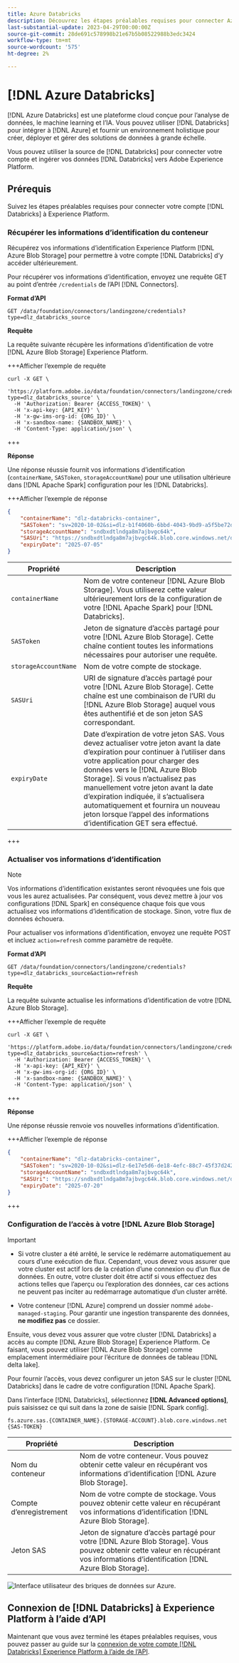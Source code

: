 ```yaml
---
title: Azure Databricks
description: Découvrez les étapes préalables requises pour connecter Azure Databricks à Experience Platform.
last-substantial-update: 2023-04-29T00:00:00Z
source-git-commit: 28de691c578998b21e67b5b08522988b3edc3424
workflow-type: tm+mt
source-wordcount: '575'
ht-degree: 2%

---
```


# [!DNL Azure Databricks]

[!DNL Azure Databricks] est une plateforme cloud conçue pour l’analyse de données, le machine learning et l’IA. Vous pouvez utiliser [!DNL Databricks] pour intégrer à [!DNL Azure] et fournir un environnement holistique pour créer, déployer et gérer des solutions de données à grande échelle.

Vous pouvez utiliser la source de [!DNL Databricks] pour connecter votre compte et ingérer vos données [!DNL Databricks] vers Adobe Experience Platform.

## Prérequis

Suivez les étapes préalables requises pour connecter votre compte [!DNL Databricks] à Experience Platform.

### Récupérer les informations d’identification du conteneur

Récupérez vos informations d’identification Experience Platform [!DNL Azure Blob Storage] pour permettre à votre compte [!DNL Databricks] d’y accéder ultérieurement.

Pour récupérer vos informations d’identification, envoyez une requête GET au point d’entrée `/credentials` de l’API [!DNL Connectors].

**Format d’API**

```http
GET /data/foundation/connectors/landingzone/credentials?type=dlz_databricks_source
```

**Requête**

La requête suivante récupère les informations d’identification de votre [!DNL Azure Blob Storage] Experience Platform.

+++Afficher l’exemple de requête

```shell
curl -X GET \
  'https://platform.adobe.io/data/foundation/connectors/landingzone/credentials?type=dlz_databricks_source' \
  -H 'Authorization: Bearer {ACCESS_TOKEN}' \
  -H 'x-api-key: {API_KEY}' \
  -H 'x-gw-ims-org-id: {ORG_ID}' \
  -H 'x-sandbox-name: {SANDBOX_NAME}' \
  -H 'Content-Type: application/json' \
```

+++

**Réponse**

Une réponse réussie fournit vos informations d’identification (`containerName`, `SASToken`, `storageAccountName`) pour une utilisation ultérieure dans [!DNL Apache Spark] configuration pour les [!DNL Databricks].

+++Afficher l’exemple de réponse

```json
{
    "containerName": "dlz-databricks-container",
    "SASToken": "sv=2020-10-02&si=dlz-b1f4060b-6bbd-4043-9bd9-a5f5be72de30&sr=c&sp=racwdlm&sig=zVQfmuElZJzOKkUk8z5lChrJ3YQUE2h6EShDZOsVeMc%3D",
    "storageAccountName": "sndbxdtlndga8m7ajbvgc64k",
    "SASUri": "https://sndbxdtlndga8m7ajbvgc64k.blob.core.windows.net/dlz-databricks-container?sv=2020-10-02&si=dlz-b1f4060b-6bbd-4043-9bd9-a5f5be72de30&sr=c&sp=racwdlm&sig=zVQfmuElZJzOKkUk8z5lChrJ3YQUE2h6EShDZOsVeMc%3D",
    "expiryDate": "2025-07-05"
}
```

| Propriété | Description |
| --- | --- |
| `containerName` | Nom de votre conteneur [!DNL Azure Blob Storage]. Vous utiliserez cette valeur ultérieurement lors de la configuration de votre [!DNL Apache Spark] pour [!DNL Databricks]. |
| `SASToken` | Jeton de signature d’accès partagé pour votre [!DNL Azure Blob Storage]. Cette chaîne contient toutes les informations nécessaires pour autoriser une requête. |
| `storageAccountName` | Nom de votre compte de stockage. |
| `SASUri` | URI de signature d’accès partagé pour votre [!DNL Azure Blob Storage]. Cette chaîne est une combinaison de l’URI du [!DNL Azure Blob Storage] auquel vous êtes authentifié et de son jeton SAS correspondant. |
| `expiryDate` | Date d’expiration de votre jeton SAS. Vous devez actualiser votre jeton avant la date d’expiration pour continuer à l’utiliser dans votre application pour charger des données vers le [!DNL Azure Blob Storage]. Si vous n’actualisez pas manuellement votre jeton avant la date d’expiration indiquée, il s’actualisera automatiquement et fournira un nouveau jeton lorsque l’appel des informations d’identification GET sera effectué. |

+++

### Actualiser vos informations d’identification

>[!NOTE]
>
>Vos informations d’identification existantes seront révoquées une fois que vous les aurez actualisées. Par conséquent, vous devez mettre à jour vos configurations [!DNL Spark] en conséquence chaque fois que vous actualisez vos informations d’identification de stockage. Sinon, votre flux de données échouera.

Pour actualiser vos informations d’identification, envoyez une requête POST et incluez `action=refresh` comme paramètre de requête.

**Format d’API**

```http
GET /data/foundation/connectors/landingzone/credentials?type=dlz_databricks_source&action=refresh
```

**Requête**

La requête suivante actualise les informations d’identification de votre [!DNL Azure Blob Storage].

+++Afficher l’exemple de requête

```shell
curl -X GET \
  'https://platform.adobe.io/data/foundation/connectors/landingzone/credentials?type=dlz_databricks_source&action=refresh' \
  -H 'Authorization: Bearer {ACCESS_TOKEN}' \
  -H 'x-api-key: {API_KEY}' \
  -H 'x-gw-ims-org-id: {ORG_ID}' \
  -H 'x-sandbox-name: {SANDBOX_NAME}' \
  -H 'Content-Type: application/json' \
```

+++

**Réponse**

Une réponse réussie renvoie vos nouvelles informations d’identification.

+++Afficher l’exemple de réponse

```json
{
    "containerName": "dlz-databricks-container",
    "SASToken": "sv=2020-10-02&si=dlz-6e17e5d6-de18-4efc-88c7-45f37d242617&sr=c&sp=racwdlm&sig=wvA4K3fcEmqAA%2FPvcMhB%2FA8y8RLwVJ7zhdWbxvT1uFM%3D",
    "storageAccountName": "sndbxdtlndga8m7ajbvgc64k",
    "SASUri": "https://sndbxdtlndga8m7ajbvgc64k.blob.core.windows.net/dlz-databricks-container?sv=2020-10-02&si=dlz-6e17e5d6-de18-4efc-88c7-45f37d242617&sr=c&sp=racwdlm&sig=wvA4K3fcEmqAA%2FPvcMhB%2FA8y8RLwVJ7zhdWbxvT1uFM%3D",
    "expiryDate": "2025-07-20"
}
```

+++

### Configuration de l’accès à votre [!DNL Azure Blob Storage]

>[!IMPORTANT]
>
>* Si votre cluster a été arrêté, le service le redémarre automatiquement au cours d’une exécution de flux. Cependant, vous devez vous assurer que votre cluster est actif lors de la création d’une connexion ou d’un flux de données. En outre, votre cluster doit être actif si vous effectuez des actions telles que l’aperçu ou l’exploration des données, car ces actions ne peuvent pas inciter au redémarrage automatique d’un cluster arrêté.
>
>* Votre conteneur [!DNL Azure] comprend un dossier nommé `adobe-managed-staging`. Pour garantir une ingestion transparente des données, **ne modifiez pas** ce dossier.


Ensuite, vous devez vous assurer que votre cluster [!DNL Databricks] a accès au compte [!DNL Azure Blob Storage] Experience Platform. Ce faisant, vous pouvez utiliser [!DNL Azure Blob Storage] comme emplacement intermédiaire pour l’écriture de données de tableau [!DNL delta lake].

Pour fournir l’accès, vous devez configurer un jeton SAS sur le cluster [!DNL Databricks] dans le cadre de votre configuration [!DNL Apache Spark].

Dans l’interface [!DNL Databricks], sélectionnez **[!DNL Advanced options]**, puis saisissez ce qui suit dans la zone de saisie [!DNL Spark config].

```shell
fs.azure.sas.{CONTAINER_NAME}.{STORAGE-ACCOUNT}.blob.core.windows.net {SAS-TOKEN}
```

| Propriété | Description |
| --- | --- |
| Nom du conteneur | Nom de votre conteneur. Vous pouvez obtenir cette valeur en récupérant vos informations d’identification [!DNL Azure Blob Storage]. |
| Compte d’enregistrement | Nom de votre compte de stockage. Vous pouvez obtenir cette valeur en récupérant vos informations d’identification [!DNL Azure Blob Storage]. |
| Jeton SAS | Jeton de signature d’accès partagé pour votre [!DNL Azure Blob Storage]. Vous pouvez obtenir cette valeur en récupérant vos informations d’identification [!DNL Azure Blob Storage]. |

![Interface utilisateur des briques de données sur Azure.](../../images/tutorials/create/databricks/databricks-ui.png)

## Connexion de [!DNL Databricks] à Experience Platform à l’aide d’API

Maintenant que vous avez terminé les étapes préalables requises, vous pouvez passer au guide sur la [connexion de votre compte  [!DNL Databricks]  Experience Platform à l’aide de l’API](../../tutorials/api/create/databases/databricks.md).